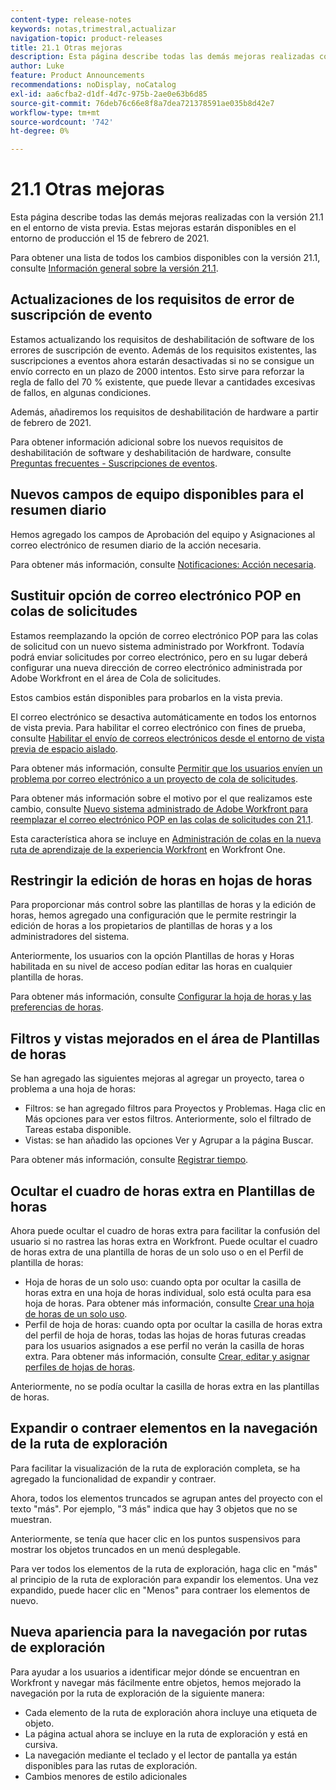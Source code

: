 ```yaml
---
content-type: release-notes
keywords: notas,trimestral,actualizar
navigation-topic: product-releases
title: 21.1 Otras mejoras
description: Esta página describe todas las demás mejoras realizadas con la versión 21.1 en el entorno de vista previa. Estas mejoras estarán disponibles en el entorno de producción el 15 de febrero de 2021.
author: Luke
feature: Product Announcements
recommendations: noDisplay, noCatalog
exl-id: aa6cfba2-d1df-4d7c-975b-2ae0e63b6d85
source-git-commit: 76deb76c66e8f8a7dea721378591ae035b8d42e7
workflow-type: tm+mt
source-wordcount: '742'
ht-degree: 0%

---
```


# 21.1 Otras mejoras

Esta página describe todas las demás mejoras realizadas con la versión 21.1 en el entorno de vista previa. Estas mejoras estarán disponibles en el entorno de producción el 15 de febrero de 2021.

Para obtener una lista de todos los cambios disponibles con la versión 21.1, consulte [Información general sobre la versión 21.1](../../../product-announcements/product-releases/21.1-release-activity/21-1-release-overview.md).

## Actualizaciones de los requisitos de error de suscripción de evento

Estamos actualizando los requisitos de deshabilitación de software de los errores de suscripción de evento. Además de los requisitos existentes, las suscripciones a eventos ahora estarán desactivadas si no se consigue un envío correcto en un plazo de 2000 intentos. Esto sirve para reforzar la regla de fallo del 70 % existente, que puede llevar a cantidades excesivas de fallos, en algunas condiciones.

Además, añadiremos los requisitos de deshabilitación de hardware a partir de febrero de 2021.

Para obtener información adicional sobre los nuevos requisitos de deshabilitación de software y deshabilitación de hardware, consulte [Preguntas frecuentes - Suscripciones de eventos](../../../wf-api/general/event-subs-faq.md).

## Nuevos campos de equipo disponibles para el resumen diario

Hemos agregado los campos de Aprobación del equipo y Asignaciones al correo electrónico de resumen diario de la acción necesaria.

Para obtener más información, consulte [Notificaciones: Acción necesaria](../../../workfront-basics/using-notifications/notifications-action-needed.md).

## Sustituir opción de correo electrónico POP en colas de solicitudes

Estamos reemplazando la opción de correo electrónico POP para las colas de solicitud con un nuevo sistema administrado por Workfront. Todavía podrá enviar solicitudes por correo electrónico, pero en su lugar deberá configurar una nueva dirección de correo electrónico administrada por Adobe Workfront en el área de Cola de solicitudes.

Estos cambios están disponibles para probarlos en la vista previa.

El correo electrónico se desactiva automáticamente en todos los entornos de vista previa. Para habilitar el correo electrónico con fines de prueba, consulte [Habilitar el envío de correos electrónicos desde el entorno de vista previa de espacio aislado](../../../workfront-basics/using-notifications/enable-delivery-emails-from-preview-sandbox-environment.md).

Para obtener más información, consulte [Permitir que los usuarios envíen un problema por correo electrónico a un proyecto de cola de solicitudes](/help/quicksilver/manage-work/requests/create-requests/enable-email-issues-into-projects.md).

Para obtener más información sobre el motivo por el que realizamos este cambio, consulte [Nuevo sistema administrado de Adobe Workfront para reemplazar el correo electrónico POP en las colas de solicitudes con 21.1](../../../product-announcements/announcements/announcement-archive/pop-removal-request-queue.md).

Esta característica ahora se incluye en [Administración de colas en la nueva ruta de aprendizaje de la experiencia Workfront](https://one.workfront.com/s/learningpath4/queue-management-MCYCJRWK36QZBP7PGMNDMSPRN3LE) en Workfront One.

## Restringir la edición de horas en hojas de horas

Para proporcionar más control sobre las plantillas de horas y la edición de horas, hemos agregado una configuración que le permite restringir la edición de horas a los propietarios de plantillas de horas y a los administradores del sistema.

Anteriormente, los usuarios con la opción Plantillas de horas y Horas habilitada en su nivel de acceso podían editar las horas en cualquier plantilla de horas.

Para obtener más información, consulte [Configurar la hoja de horas y las preferencias de horas](../../../administration-and-setup/set-up-workfront/configure-timesheets-schedules/timesheet-and-hour-preferences.md).

## Filtros y vistas mejorados en el área de Plantillas de horas

Se han agregado las siguientes mejoras al agregar un proyecto, tarea o problema a una hoja de horas:

* Filtros: se han agregado filtros para Proyectos y Problemas. Haga clic en Más opciones para ver estos filtros. Anteriormente, solo el filtrado de Tareas estaba disponible.
* Vistas: se han añadido las opciones Ver y Agrupar a la página Buscar.

Para obtener más información, consulte [Registrar tiempo](../../../timesheets/create-and-manage-timesheets/log-time.md).

## Ocultar el cuadro de horas extra en Plantillas de horas

Ahora puede ocultar el cuadro de horas extra para facilitar la confusión del usuario si no rastrea las horas extra en Workfront. Puede ocultar el cuadro de horas extra de una plantilla de horas de un solo uso o en el Perfil de plantilla de horas:

* Hoja de horas de un solo uso: cuando opta por ocultar la casilla de horas extra en una hoja de horas individual, solo está oculta para esa hoja de horas. Para obtener más información, consulte [Crear una hoja de horas de un solo uso](../../../timesheets/create-and-manage-timesheets/create-tmshts.md).
* Perfil de hoja de horas: cuando opta por ocultar la casilla de horas extra del perfil de hoja de horas, todas las hojas de horas futuras creadas para los usuarios asignados a ese perfil no verán la casilla de horas extra. Para obtener más información, consulte [Crear, editar y asignar perfiles de hojas de horas](../../../timesheets/create-and-manage-timesheets/create-timesheet-profiles.md).

Anteriormente, no se podía ocultar la casilla de horas extra en las plantillas de horas.

## Expandir o contraer elementos en la navegación de la ruta de exploración

Para facilitar la visualización de la ruta de exploración completa, se ha agregado la funcionalidad de expandir y contraer.

Ahora, todos los elementos truncados se agrupan antes del proyecto con el texto &quot;más&quot;. Por ejemplo, &quot;3 más&quot; indica que hay 3 objetos que no se muestran.

Anteriormente, se tenía que hacer clic en los puntos suspensivos para mostrar los objetos truncados en un menú desplegable.

Para ver todos los elementos de la ruta de exploración, haga clic en &quot;más&quot; al principio de la ruta de exploración para expandir los elementos. Una vez expandido, puede hacer clic en &quot;Menos&quot; para contraer los elementos de nuevo.

## Nueva apariencia para la navegación por rutas de exploración

Para ayudar a los usuarios a identificar mejor dónde se encuentran en Workfront y navegar más fácilmente entre objetos, hemos mejorado la navegación por la ruta de exploración de la siguiente manera:

* Cada elemento de la ruta de exploración ahora incluye una etiqueta de objeto.
* La página actual ahora se incluye en la ruta de exploración y está en cursiva.
* La navegación mediante el teclado y el lector de pantalla ya están disponibles para las rutas de exploración.
* Cambios menores de estilo adicionales

